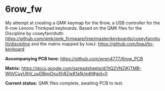 # 6row_fw

My attempt at creating a QMK keymap for the 6row, a USB controller for the 6-row Lenovo Thinkpad keyboards. Based on the QMK files for the Discipline by coseyfannitutti: https://github.com/qmk/qmk_firmware/tree/master/keyboards/coseyfannitutti/discipline and the matrix mapped by lowJ: https://github.com/lowJ/tp-keyboard

**Accompanying PCB here:** https://github.com/wren4777/6row_PCB

**Matrix:** https://docs.google.com/spreadsheets/d/1tQ2VNZjKjTMB-WhVCuyUlhV_uuDBqxDxuXh8Zw81a1k/edit#gid=0

**Current status:** QMK files complete, awaiting PCB to test.

